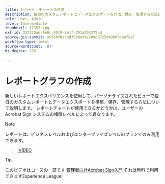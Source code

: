 ```yaml
---
title: レポート・チャートの作成
description: 独自のカスタムレポートとデータエクスポートを作成、保存、管理する方法について説明します
role: User, Admin
level: Intermediate
thumbnail: 17357.jpg
exl-id: 337320ae-6e0c-45f9-8e1f-751a293375ad
source-git-commit: a956bf6a54d392be58e609d872584906febaf0a7
workflow-type: tm+mt
source-wordcount: '97'
ht-degree: 17%

---
```


# レポートグラフの作成

新しいレポートエクスペリエンスを使用して、パーソナライズされたビューで独自のカスタムレポートとデータエクスポートを構築、保存、管理する方法について説明します。 レポートチャートが使用できるかどうかは、ユーザーの Acrobat Sign システムの権限レベルによって異なります。

>[!NOTE]
>
>レポートは、ビジネスレベルおよびエンタープライズレベルのプランでのみ利用できます。

>[!VIDEO](https://video.tv.adobe.com/v/33812?hidetitle=true)

>[!TIP]
>
>このビデオはコースの一部です [管理者向けAcrobat Sign入門](https://experienceleague.adobe.com/?recommended=Sign-A-1-2020.2) それは無料で利用できますExperience League!
